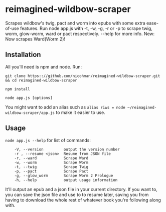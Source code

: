 # reimagined-wildbow-scraper
Scrapes wildbow's twig, pact and worm into epubs with some extra ease-of-use features.
Run node app.js with -t, -w, -g, -r or -p to scrape twig, worm, glow-worm, ward or pact respectively. --help for more info.
New: Now scrapes Ward(Worm 2)!

## Installation

All you'll need is npm and node. Run:

`git clone https:://github.com/nicohman/reimagined-wildbow-scraper.git && cd reimagined-wildbow-scraper`

`npm install`

`node app.js [options]`

You might want to add an alias such as `alias riws = node ~/reimagined-wildbow-scraper/app.js` to make it easier to use.

## Usage
`node app.js --help` for list of commands:
```
    -V, --version         output the version number
    -r , --resume <json>  Resume from JSON file
    -r, --ward            Scrape Ward
    -w, --worm            Scrape Worm
    -t, --twig            Scrape Twig
    -p, --pact            Scrape Pact
    -g, --glow_worm       Scrape Worm 2 Prologue
    -h, --help            output usage information
```

It'll output an epub and a json file in your current directory. If you want to, you can save the json file and use to to resume later, saving you from having to download the whole rest of whatever book you're following along with.
